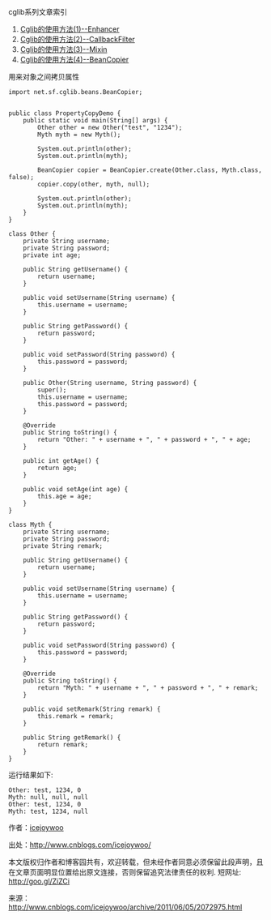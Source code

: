 cglib系列文章索引

1. [Cglib的使用方法(1)--Enhancer](http://www.cnblogs.com/icejoywoo/archive/2011/06/05/2072970.html)
2. [Cglib的使用方法(2)--CallbackFilter](http://www.cnblogs.com/icejoywoo/archive/2011/06/05/2072971.html)
3. [Cglib的使用方法(3)--Mixin](http://www.cnblogs.com/icejoywoo/archive/2011/06/05/2072973.html)
4. [Cglib的使用方法(4)--BeanCopier](http://www.cnblogs.com/icejoywoo/archive/2011/06/05/2072975.html)

用来对象之间拷贝属性

```
import net.sf.cglib.beans.BeanCopier;
 
 
public class PropertyCopyDemo {
    public static void main(String[] args) {
        Other other = new Other("test", "1234");
        Myth myth = new Myth();
         
        System.out.println(other);
        System.out.println(myth);
         
        BeanCopier copier = BeanCopier.create(Other.class, Myth.class, false);
        copier.copy(other, myth, null);
         
        System.out.println(other);
        System.out.println(myth);
    }
}
 
class Other {
    private String username;
    private String password;
    private int age;
     
    public String getUsername() {
        return username;
    }
 
    public void setUsername(String username) {
        this.username = username;
    }
 
    public String getPassword() {
        return password;
    }
 
    public void setPassword(String password) {
        this.password = password;
    }
 
    public Other(String username, String password) {
        super();
        this.username = username;
        this.password = password;
    }
     
    @Override
    public String toString() {
        return "Other: " + username + ", " + password + ", " + age;
    }
 
    public int getAge() {
        return age;
    }
 
    public void setAge(int age) {
        this.age = age;
    }
}
 
class Myth {
    private String username;
    private String password;
    private String remark;
     
    public String getUsername() {
        return username;
    }
 
    public void setUsername(String username) {
        this.username = username;
    }
 
    public String getPassword() {
        return password;
    }
 
    public void setPassword(String password) {
        this.password = password;
    }
 
    @Override
    public String toString() {
        return "Myth: " + username + ", " + password + ", " + remark;
    }
 
    public void setRemark(String remark) {
        this.remark = remark;
    }
 
    public String getRemark() {
        return remark;
    }
}
```

运行结果如下:

```
Other: test, 1234, 0
Myth: null, null, null
Other: test, 1234, 0
Myth: test, 1234, null
```

作者：[icejoywoo](http://www.cnblogs.com/icejoywoo/)

出处：<http://www.cnblogs.com/icejoywoo/>

本文版权归作者和博客园共有，欢迎转载，但未经作者同意必须保留此段声明，且在文章页面明显位置给出原文连接，否则保留追究法律责任的权利. 短网址: http://goo.gl/ZiZCi

来源： <http://www.cnblogs.com/icejoywoo/archive/2011/06/05/2072975.html>